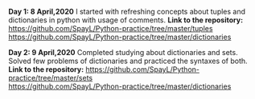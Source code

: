 **Day 1: 8 April,2020**
I started with refreshing concepts about tuples and dictionaries in python with usage of comments.
**Link to the repository:**
https://github.com/SpayL/Python-practice/tree/master/tuples    
https://github.com/SpayL/Python-practice/tree/master/dictionaries

**Day 2: 9 April,2020**
Completed studying about dictionaries and sets. Solved few problems of dictionaries and practiced the syntaxes of both.
**Link to the repository:**
https://github.com/SpayL/Python-practice/tree/master/sets  
https://github.com/SpayL/Python-practice/tree/master/dictionaries

